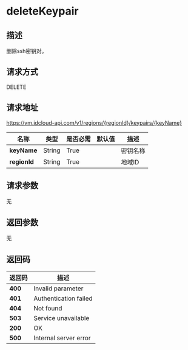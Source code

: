 # deleteKeypair


## 描述
删除ssh密钥对。


## 请求方式
DELETE

## 请求地址
https://vm.jdcloud-api.com/v1/regions/{regionId}/keypairs/{keyName}

|名称|类型|是否必需|默认值|描述|
|---|---|---|---|---|
|**keyName**|String|True| |密钥名称|
|**regionId**|String|True| |地域ID|

## 请求参数
无


## 返回参数
无


## 返回码
|返回码|描述|
|---|---|
|**400**|Invalid parameter|
|**401**|Authentication failed|
|**404**|Not found|
|**503**|Service unavailable|
|**200**|OK|
|**500**|Internal server error|
